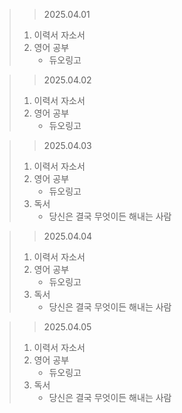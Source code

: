 > > 2025.04.01
> 1. 이력서 자소서
> 2. 영어 공부
>    - 듀오링고

> > 2025.04.02
> 1. 이력서 자소서
> 2. 영어 공부
>    - 듀오링고

> > 2025.04.03
> 1. 이력서 자소서
> 2. 영어 공부
>    - 듀오링고
> 3. 독서
>    - 당신은 결국 무엇이든 해내는 사람

> > 2025.04.04
> 1. 이력서 자소서
> 2. 영어 공부
>    - 듀오링고
> 3. 독서
>    - 당신은 결국 무엇이든 해내는 사람

> > 2025.04.05
> 1. 이력서 자소서
> 2. 영어 공부
>    - 듀오링고
> 3. 독서
>    - 당신은 결국 무엇이든 해내는 사람
